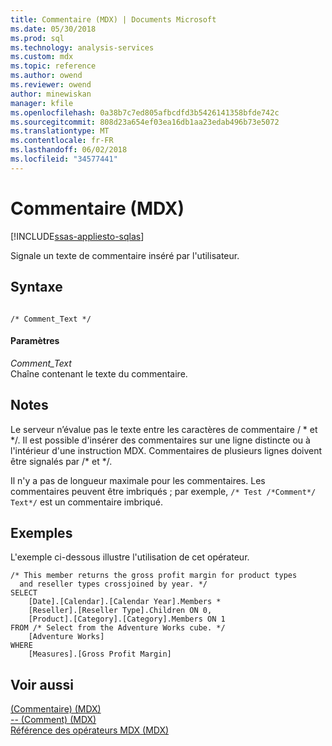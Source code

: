 ```yaml
---
title: Commentaire (MDX) | Documents Microsoft
ms.date: 05/30/2018
ms.prod: sql
ms.technology: analysis-services
ms.custom: mdx
ms.topic: reference
ms.author: owend
ms.reviewer: owend
author: minewiskan
manager: kfile
ms.openlocfilehash: 0a38b7c7ed805afbcdfd3b5426141358bfde742c
ms.sourcegitcommit: 808d23a654ef03ea16db1aa23edab496b73e5072
ms.translationtype: MT
ms.contentlocale: fr-FR
ms.lasthandoff: 06/02/2018
ms.locfileid: "34577441"
---
```

# <a name="comment-mdx"></a>Commentaire (MDX)
[!INCLUDE[ssas-appliesto-sqlas](../includes/ssas-appliesto-sqlas.md)]

  Signale un texte de commentaire inséré par l'utilisateur.  
  
## <a name="syntax"></a>Syntaxe  
  
```  
  
/* Comment_Text */      
```  
  
#### <a name="parameters"></a>Paramètres  
 *Comment_Text*  
 Chaîne contenant le texte du commentaire.  
  
## <a name="remarks"></a>Notes  
 Le serveur n’évalue pas le texte entre les caractères de commentaire / * et \*/. Il est possible d'insérer des commentaires sur une ligne distincte ou à l'intérieur d'une instruction MDX. Commentaires de plusieurs lignes doivent être signalés par /\* et \*/.  
  
 Il n'y a pas de longueur maximale pour les commentaires. Les commentaires peuvent être imbriqués ; par exemple, `/* Test /*Comment*/ Text*/` est un commentaire imbriqué.  
  
## <a name="examples"></a>Exemples  
 L'exemple ci-dessous illustre l'utilisation de cet opérateur.  
  
```  
/* This member returns the gross profit margin for product types  
  and reseller types crossjoined by year. */  
SELECT   
    [Date].[Calendar].[Calendar Year].Members *  
    [Reseller].[Reseller Type].Children ON 0,  
    [Product].[Category].[Category].Members ON 1  
FROM /* Select from the Adventure Works cube. */  
    [Adventure Works]  
WHERE  
    [Measures].[Gross Profit Margin]  
```  
  
## <a name="see-also"></a>Voir aussi  
 [&#40;Commentaire&#41; &#40;MDX&#41;](../mdx/comment-mdx-double-slash.md)   
 [-- &#40;Comment&#41; &#40;MDX&#41;](../mdx/comment-mdx-operator-reference.md)   
 [Référence des opérateurs MDX &#40;MDX&#41;](../mdx/mdx-operator-reference-mdx.md)  
  
  
